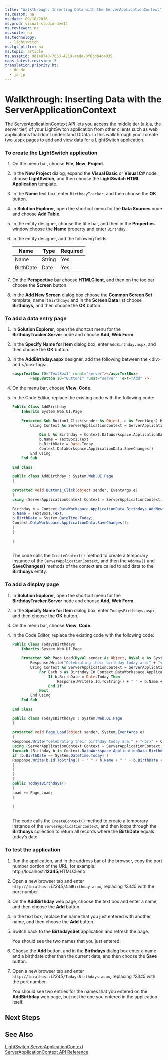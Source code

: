 ```yaml
---
title: "Walkthrough: Inserting Data with the ServerApplicationContext"
ms.custom: na
ms.date: 09/18/2016
ms.prod: visual-studio-dev14
ms.reviewer: na
ms.suite: na
ms.technology: 
  - lightswitch
ms.tgt_pltfrm: na
ms.topic: article
ms.assetid: 9d140748-7653-4219-aada-0f63db4c4035
caps.latest.revision: 5
translation.priority.ht: 
  - de-de
  - ja-jp
---
```

# Walkthrough: Inserting Data with the ServerApplicationContext
The ServerApplicationContext API lets you access the middle tier (a.k.a. the server tier) of your LightSwitch application from other clients such as web applications that don't understand OData. In this walkthrough you’ll create two .aspx pages to add and view data for a LightSwitch application.  
  
### To create the LightSwitch application  
  
1.  On the menu bar, choose **File**, **New**, **Project**.  
  
2.  In the **New Project** dialog, expand the **Visual Basic** or **Visual C#** node, choose **LightSwitch**, and then choose the **LightSwitch HTML Application** template.  
  
3.  In the **Name** text box, enter `BirthdayTracker`, and then choose the **OK** button.  
  
4.  In **Solution Explorer**, open the shortcut menu for the **Data Sources** node and choose **Add Table**.  
  
5.  In the entity designer, choose the title bar, and then in the **Properties** window choose the **Name** property and enter `Birthday`.  
  
6.  In the entity designer, add the following fields:  
  
    |Name|Type|Required|  
    |----------|----------|--------------|  
    |Name|String|Yes|  
    |BirthDate|Date|Yes|  
  
7.  On the **Perspective** bar choose **HTMLClient**, and then on the toolbar choose the **Screen** button.  
  
8.  In the **Add New Screen** dialog box choose the **Common Screen Set** template, name it `Birthdays` and in the **Screen Data** list choose **Birthdays**, and then choose the **OK** button.  
  
### To add a data entry page  
  
1.  In **Solution Explorer**, open the shortcut menu for the **BirthdayTracker.Server** node and choose **Add**, **Web Form**.  
  
2.  In the **Specify Name for Item** dialog box, enter `AddBirthday.aspx`, and then choose the **OK** button.  
  
3.  In the **AddBirthday.aspx** designer, add the following between the <div\> and </div\> tags:  
  
    ```html  
    <asp:TextBox ID="TextBox1" runat="server"></asp:TextBox>  
            <asp:Button ID="Button1" runat="server" Text="Add" />  
    ```  
  
4.  On the menu bar, choose **View**, **Code**.  
  
5.  In the Code Editor, replace the existing code with the following code:  
  
    ```vb  
    Public Class AddBirthday  
        Inherits System.Web.UI.Page  
  
        Protected Sub Button1_Click(sender As Object, e As EventArgs) Handles Button1.Click  
            Using Context As ServerApplicationContext = ServerApplicationContext.CreateContext()  
  
                Dim b As Birthday = Context.DataWorkspace.ApplicationData.Birthdays.AddNew()  
                b.Name = TextBox1.Text  
                b.BirthDate = Date.Today  
                Context.DataWorkspace.ApplicationData.SaveChanges()  
            End Using  
        End Sub  
  
    End Class  
    ```  
  
    ```c#  
    public class AddBirthday : System.Web.UI.Page  
    {  
  
    protected void Button1_Click(object sender, EventArgs e)  
    {  
    using (ServerApplicationContext Context = ServerApplicationContext.CreateContext()) {  
  
    Birthday b = Context.DataWorkspace.ApplicationData.Birthdays.AddNew();  
    b.Name = TextBox1.Text;  
    b.BirthDate = System.DateTime.Today;  
    Context.DataWorkspace.ApplicationData.SaveChanges();  
    }  
    }  
  
    }  
  
    ```  
  
     The code calls the `CreateContext()` method to create a temporary instance of the `ServerApplicationContext`, and then the `AddNew()` and **SaveChanges()** methods of the context are called to add data to the **Birthdays** entity.  
  
### To add a display page  
  
1.  In **Solution Explorer**, open the shortcut menu for the **BirthdayTracker.Server** node and choose **Add**, **Web Form**.  
  
2.  In the **Specify Name for Item** dialog box, enter `TodaysBirthdays.aspx`, and then choose the **OK** button.  
  
3.  On the menu bar, choose **View**, **Code**.  
  
4.  In the Code Editor, replace the existing code with the following code:  
  
    ```vb  
    Public Class TodaysBirthdays  
        Inherits System.Web.UI.Page  
  
        Protected Sub Page_Load(ByVal sender As Object, ByVal e As System.EventArgs) Handles Me.Load  
            Response.Write("Celebrating their birthday today are:" + "<br>" + vbCrLf)  
            Using Context As ServerApplicationContext = ServerApplicationContext.CreateContext()  
                For Each b As Birthday In Context.DataWorkspace.ApplicationData.Birthdays  
                    If b.BirthDate = Date.Today Then  
                        Response.Write(b.Id.ToString() + " " + b.Name + " " + b.BirthDate + "<br>" + vbCrLf)  
                    End If  
                Next  
            End Using  
        End Sub  
  
    End Class  
    ```  
  
    ```c#  
    public class TodaysBirthdays : System.Web.UI.Page  
    {  
  
    protected void Page_Load(object sender, System.EventArgs e)  
    {  
    Response.Write("Celebrating their birthday today are:" + "<br>" + Constants.vbCrLf);  
    using (ServerApplicationContext Context = ServerApplicationContext.CreateContext()) {  
    foreach (Birthday b in Context.DataWorkspace.ApplicationData.Birthdays) {  
    if (b.BirthDate == System.DateTime.Today) {  
    Response.Write(b.Id.ToString() + " " + b.Name + " " + b.BirthDate + "<br>" + Constants.vbCrLf);  
    }  
    }  
    }  
    }  
    public TodaysBirthdays()  
    {  
    Load += Page_Load;  
    }  
  
    }  
  
    ```  
  
     The code calls the `CreateContext()` method to create a temporary instance of the `ServerApplicationContext`, and then loops through the **Birthdays** collection to return all records where the **BirthDate** equals today’s date.  
  
### To test the application  
  
1.  Run the application, and in the address bar of the browser, copy the port number portion of the URL, for example: http://localhost:**12345**/HTMLClient/.  
  
2.  Open a new browser tab and enter `http://localhost:`*12345*`/AddBirthday.aspx`, replacing *12345* with the port number.  
  
3.  On the **AddBirthday** web page, choose the text box and enter a name, and then choose the **Add** button.  
  
4.  In the text box, replace the name that you just entered with another name, and then choose the **Add** button.  
  
5.  Switch back to the **BirthdaysSet** application and refresh the page.  
  
     You should see the two names that you just entered.  
  
6.  Choose the **Add** button, and in the **Birthdays** dialog box enter a name and a birthdate other than the current date, and then choose the **Save** button.  
  
7.  Open a new browser tab and enter `http://localhost:`*12345*`/TodaysBirthdays.aspx`, replacing *12345* with the port number.  
  
     You should see two entries for the names that you entered on the **AddBirthday** web page, but not the one you entered in the application itself.  
  
## Next Steps  
  
## See Also  
 [LightSwitch ServerApplicationContext](../vs140/LightSwitch-ServerApplicationContext.md)   
 [ServerApplicationContext API Reference](../vs140/ServerApplicationContext-API-Reference.md)